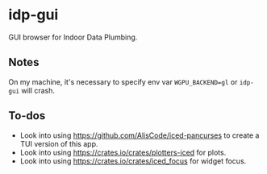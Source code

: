 # idp-gui

GUI browser for Indoor Data Plumbing.

## Notes

On my machine, it's necessary to specify env var `WGPU_BACKEND=gl` or `idp-gui` will crash.

## To-dos

-   Look into using https://github.com/AlisCode/iced-pancurses to create a TUI version of this app.
-   Look into using https://crates.io/crates/plotters-iced for plots.
-   Look into using https://crates.io/crates/iced_focus for widget focus.
